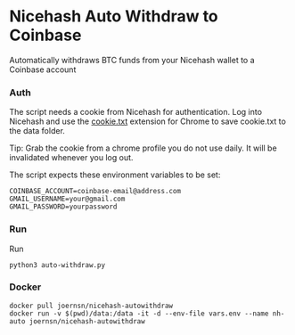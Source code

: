 # Nicehash Auto Withdraw to Coinbase
Automatically withdraws BTC funds from your Nicehash wallet to a Coinbase account


### Auth
The script needs a cookie from Nicehash for authentication. Log into Nicehash and use the [cookie.txt](https://chrome.google.com/webstore/detail/cookiestxt/njabckikapfpffapmjgojcnbfjonfjfg?hl=en) extension for Chrome to save cookie.txt to the data folder.

Tip: Grab the cookie from a chrome profile you do not use daily. It will be invalidated whenever you log out.

The script expects these environment variables to be set:

	COINBASE_ACCOUNT=coinbase-email@address.com 
	GMAIL_USERNAME=your@gmail.com
	GMAIL_PASSWORD=yourpassword

### Run


Run

	python3 auto-withdraw.py
	
### Docker

	docker pull joernsn/nicehash-autowithdraw
	docker run -v $(pwd)/data:/data -it -d --env-file vars.env --name nh-auto joernsn/nicehash-autowithdraw
